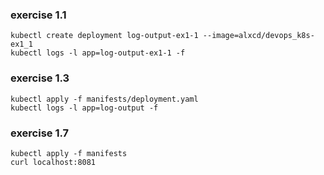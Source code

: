 ### exercise 1.1

```
kubectl create deployment log-output-ex1-1 --image=alxcd/devops_k8s-ex1_1
kubectl logs -l app=log-output-ex1-1 -f
```

### exercise 1.3

```
kubectl apply -f manifests/deployment.yaml
kubectl logs -l app=log-output -f
```

### exercise 1.7

```
kubectl apply -f manifests
curl localhost:8081
```